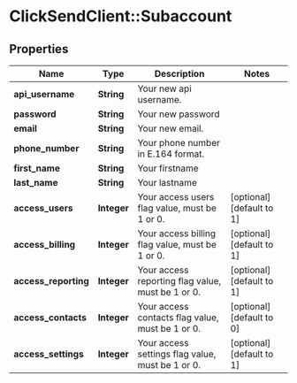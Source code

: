 # ClickSendClient::Subaccount

## Properties
Name | Type | Description | Notes
------------ | ------------- | ------------- | -------------
**api_username** | **String** | Your new api username. | 
**password** | **String** | Your new password | 
**email** | **String** | Your new email. | 
**phone_number** | **String** | Your phone number in E.164 format. | 
**first_name** | **String** | Your firstname | 
**last_name** | **String** | Your lastname | 
**access_users** | **Integer** | Your access users flag value, must be 1 or 0. | [optional] [default to 1]
**access_billing** | **Integer** | Your access billing flag value, must be 1 or 0. | [optional] [default to 1]
**access_reporting** | **Integer** | Your access reporting flag value, must be 1 or 0. | [optional] [default to 1]
**access_contacts** | **Integer** | Your access contacts flag value, must be 1 or 0. | [optional] [default to 0]
**access_settings** | **Integer** | Your access settings flag value, must be 1 or 0. | [optional] [default to 1]


